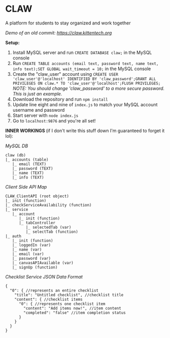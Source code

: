 # CLAW
A platform for students to stay organized and work together

<i>Demo of an old commit: https://claw.kittentech.org</i>

<b>Setup:</b>

1. Install MySQL server and run `CREATE DATABASE claw;` in the MySQL console
2. Run `CREATE TABLE accounts (email text, password text, name text, info text);SET GLOBAL wait_timeout = 10;` in the MySQL console
3. Create the "claw_user" account using `CREATE USER 'claw_user'@'localhost' IDENTIFIED BY 'claw_password';GRANT ALL PRIVILEGES ON claw.* TO 'claw_user'@'localhost';FLUSH PRIVILEGES;` <i>NOTE: You should change 'claw_password' to a more secure password. This is just an example.</i>
4. Download the repository and run `npm install`
5. Update line eight and nine of `index.js` to match your MySQL account username and password  
6. Start server with `node index.js`
7. Go to `localhost:9876` and you're all set!

<b>INNER WORKINGS </b>(if I don't write this stuff down I'm guaranteed to forget it lol):

<i>MySQL DB</i>

```
claw (db)
|_ accounts (table)
   |_ email (TEXT)
   |_ password (TEXT)
   |_ name (TEXT)
   |_ info (TEXT)
```

<i>Client Side API Map</i>

```
CLAW_ClientAPI (root object)
|_ init (function)
|_ checkServiceAvailability (function)
|_ service
   |_ account
      |_ init (function)
      |_ tabController
         |_ selectedTab (var)
         |_ selectTab (function)
|_ auth
   |_ init (function)
   |_ loggedIn (var)
   |_ name (var)
   |_ email (var)
   |_ password (var)
   |_ canvasAPIAvailable (var)
   |_ signUp (function)
```

<i>Checklist Service JSON Data Format</i>

```json5
{
  "0": { //represents an entire checklist
    "title": "Untitled checklist", //checklist title
    "content": { //checklist items
      "0": { //represents one checklist item
        "content": "Add items now!", //item content
        "completed": "false" //item completion status
      }
    }
  }
}
```
